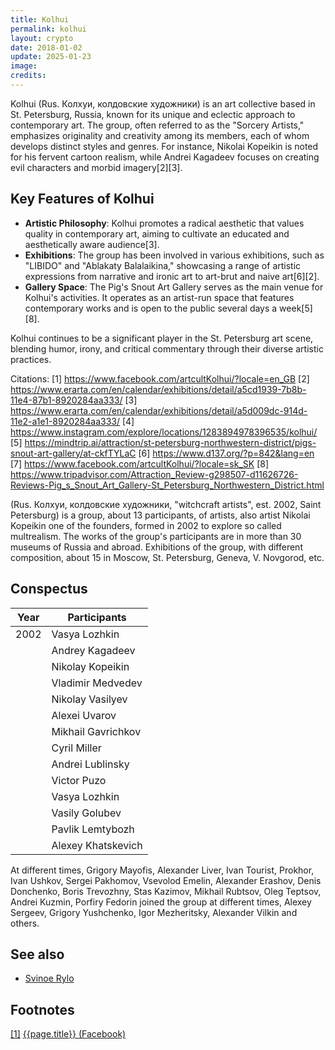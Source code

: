 ```yaml
---
title: Kolhui
permalink: kolhui
layout: crypto
date: 2018-01-02
update: 2025-01-23
image:
credits:
---
```


Kolhui (Rus. Колхуи, колдовские художники) is an art collective based in St. Petersburg, Russia, known for its unique and eclectic approach to contemporary art. The group, often referred to as the "Sorcery Artists," emphasizes originality and creativity among its members, each of whom develops distinct styles and genres. For instance, Nikolai Kopeikin is noted for his fervent cartoon realism, while Andrei Kagadeev focuses on creating evil characters and morbid imagery[2][3].

## Key Features of Kolhui

- **Artistic Philosophy**: Kolhui promotes a radical aesthetic that values quality in contemporary art, aiming to cultivate an educated and aesthetically aware audience[3].
- **Exhibitions**: The group has been involved in various exhibitions, such as "LIBIDO" and "Ablakaty Balalaikina," showcasing a range of artistic expressions from narrative and ironic art to art-brut and naive art[6][2].
- **Gallery Space**: The Pig's Snout Art Gallery serves as the main venue for Kolhui's activities. It operates as an artist-run space that features contemporary works and is open to the public several days a week[5][8].

Kolhui continues to be a significant player in the St. Petersburg art scene, blending humor, irony, and critical commentary through their diverse artistic practices.

Citations:
[1] https://www.facebook.com/artcultKolhui/?locale=en_GB
[2] https://www.erarta.com/en/calendar/exhibitions/detail/a5cd1939-7b8b-11e4-87b1-8920284aa333/
[3] https://www.erarta.com/en/calendar/exhibitions/detail/a5d009dc-914d-11e2-a1e1-8920284aa333/
[4] https://www.instagram.com/explore/locations/1283894978396535/kolhui/
[5] https://mindtrip.ai/attraction/st-petersburg-northwestern-district/pigs-snout-art-gallery/at-ckfTYLaC
[6] https://www.d137.org/?p=842&lang=en
[7] https://www.facebook.com/artcultKolhui/?locale=sk_SK
[8] https://www.tripadvisor.com/Attraction_Review-g298507-d11626726-Reviews-Pig_s_Snout_Art_Gallery-St_Petersburg_Northwestern_District.html

(Rus. Колхуи, колдовские художники, "witchcraft artists", est. 2002, Saint Petersburg) is a group, about 13 participants, of artists, also artist Nikolai Kopeikin one of the founders, formed in 2002 to explore so called multrealism. The works of the group's participants are in more than 30 museums of Russia and abroad. Exhibitions of the group, with different composition, about 15 in Moscow, St. Petersburg, Geneva, V. Novgorod, etc.


## Conspectus

|Year|Participants|
|-|-|
|2002|Vasya Lozhkin|
||Andrey Kagadeev|
||Nikolay Kopeikin|
||Vladimir Medvedev|
||Nikolay Vasilyev|
||Alexei Uvarov|
||Mikhail Gavrichkov|
||Cyril Miller|
||Andrei Lublinsky|
||Victor Puzo|
||Vasya Lozhkin|
||Vasily Golubev|
||Pavlik Lemtybozh|
||Alexey Khatskevich|

At different times, Grigory Mayofis, Alexander Liver, Ivan Tourist, Prokhor, Ivan Ushkov, Sergei Pakhomov, Vsevolod Emelin, Alexander Erashov, Denis Donchenko, Boris Trevozhny, Stas Kazimov, Mikhail Rubtsov, Oleg Teptsov, Andrei Kuzmin, Porfiry Fedorin joined the group at different times, Alexey Sergeev, Grigory Yushchenko, Igor Mezheritsky, Alexander Vilkin and others.

## See also

+ [Svinoe Rylo](svinoe-rylo)

## Footnotes

[[1]](#a1) <span id="f1"></span> [{{page.title}} (Facebook)](https://www.facebook.com/artcultKolhui/photos/a.503332169712332.106848.503329649712584/1234390596606482/?type=1&theater)
